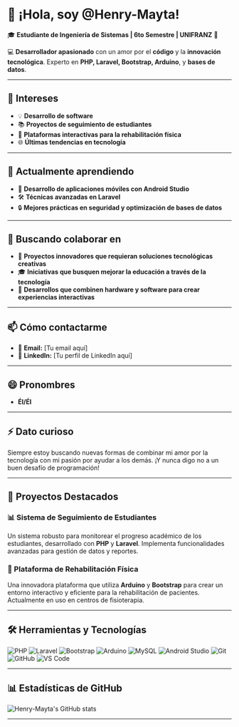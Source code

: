 # 👋 ¡Hola, soy @Henry-Mayta!

🎓 **Estudiante de Ingeniería de Sistemas | 6to Semestre | UNIFRANZ** 🚀

💻 **Desarrollador apasionado** con un amor por el **código** y la **innovación tecnológica**. Experto en **PHP, Laravel, Bootstrap, Arduino**, y **bases de datos**.

---

## 👀 Intereses
- 💡 **Desarrollo de software**
- 📚 **Proyectos de seguimiento de estudiantes**
- 🏥 **Plataformas interactivas para la rehabilitación física**
- 🌐 **Últimas tendencias en tecnología**

---

## 🌱 Actualmente aprendiendo
- 📱 **Desarrollo de aplicaciones móviles con Android Studio**
- 🛠️ **Técnicas avanzadas en Laravel**
- 🔒 **Mejores prácticas en seguridad y optimización de bases de datos**

---

## 💞️ Buscando colaborar en
- 🌟 **Proyectos innovadores que requieran soluciones tecnológicas creativas**
- 🎓 **Iniciativas que busquen mejorar la educación a través de la tecnología**
- 🤖 **Desarrollos que combinen hardware y software para crear experiencias interactivas**

---

## 📫 Cómo contactarme
- 📧 **Email:** [Tu email aquí]
- 💼 **LinkedIn:** [Tu perfil de LinkedIn aquí]

---

## 😄 Pronombres
- **Él/Él**

---

## ⚡ Dato curioso
Siempre estoy buscando nuevas formas de combinar mi amor por la tecnología con mi pasión por ayudar a los demás. ¡Y nunca digo no a un buen desafío de programación!

---

## 🌟 Proyectos Destacados
### 📊 Sistema de Seguimiento de Estudiantes
Un sistema robusto para monitorear el progreso académico de los estudiantes, desarrollado con **PHP** y **Laravel**. Implementa funcionalidades avanzadas para gestión de datos y reportes.

### 💪 Plataforma de Rehabilitación Física
Una innovadora plataforma que utiliza **Arduino** y **Bootstrap** para crear un entorno interactivo y eficiente para la rehabilitación de pacientes. Actualmente en uso en centros de fisioterapia.

---

## 🛠️ Herramientas y Tecnologías
![PHP](https://img.shields.io/badge/PHP-777BB4?style=for-the-badge&logo=php&logoColor=white)
![Laravel](https://img.shields.io/badge/Laravel-FF2D20?style=for-the-badge&logo=laravel&logoColor=white)
![Bootstrap](https://img.shields.io/badge/Bootstrap-563D7C?style=for-the-badge&logo=bootstrap&logoColor=white)
![Arduino](https://img.shields.io/badge/Arduino-00979D?style=for-the-badge&logo=arduino&logoColor=white)
![MySQL](https://img.shields.io/badge/MySQL-4479A1?style=for-the-badge&logo=mysql&logoColor=white)
![Android Studio](https://img.shields.io/badge/Android_Studio-3DDC84?style=for-the-badge&logo=android-studio&logoColor=white)
![Git](https://img.shields.io/badge/Git-F05032?style=for-the-badge&logo=git&logoColor=white)
![GitHub](https://img.shields.io/badge/GitHub-181717?style=for-the-badge&logo=github&logoColor=white)
![VS Code](https://img.shields.io/badge/Visual_Studio_Code-007ACC?style=for-the-badge&logo=visual-studio-code&logoColor=white)

---

## 📊 Estadísticas de GitHub
![Henry-Mayta's GitHub stats](https://github-readme-stats.vercel.app/api?username=Henry-Mayta&show_icons=true&theme=radical)

---

<!---
Henry-Mayta/Henry-Mayta es un ✨ repositorio especial ✨ porque su `README.md` (este archivo) aparece en tu perfil de GitHub.
Puedes hacer clic en el enlace de Vista Previa para ver tus cambios.
--->
